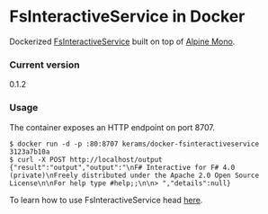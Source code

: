 # FsInteractiveService in Docker
Dockerized [FsInteractiveService](https://github.com/ionide/FsInteractiveService) built on top of [Alpine Mono](https://hub.docker.com/r/frolvlad/alpine-mono/).

### Current version
0.1.2

### Usage
The container exposes an HTTP endpoint on port 8707.

```
$ docker run -d -p :80:8707 kerams/docker-fsinteractiveservice
3123a7b10a
$ curl -X POST http://localhost/output
{"result":"output","output":"\nF# Interactive for F# 4.0 (private)\nFreely distributed under the Apache 2.0 Open Source License\n\nFor help type #help;;\n\n> ","details":null}
```

To learn how to use FsInteractiveService head [here](http://ionide.io/FsInteractiveService/).
